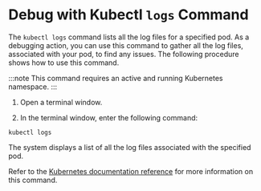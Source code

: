 # Debug with Kubectl `logs` Command

The `kubectl logs` command lists all the log files for a specified pod. As a debugging action, you can use this command to gather all the log files, associated with your pod, to find any issues. The following procedure shows how to use this command.

:::note
This command requires an active and running Kubernetes namespace.
:::


1. Open a terminal window.

2. In the terminal window, enter the following command:

```shell
kubectl logs
```

The system displays a list of all the log files associated with the specified pod.

Refer to the [Kubernetes documentation reference](https://kubernetes.io/docs/reference/kubectl/cheatsheet/) for more information on this command.


